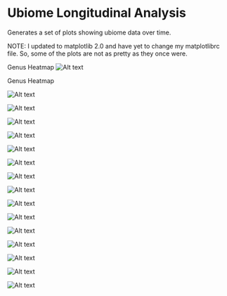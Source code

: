 # Ubiome Longitudinal Analysis
Generates a set of plots showing ubiome data over time.

NOTE: I updated to matplotlib 2.0 and have yet to change my matplotlibrc file.  So, some of the plots are not as pretty as they once were.

Genus Heatmap
![Alt text](https://raw.githubusercontent.com/isaacgerg/ubiome_longitudinal_analysis/master/sample_data/genus%20heatmap.png)

Genus Heatmap

![Alt text](https://raw.githubusercontent.com/isaacgerg/ubiome_longitudinal_analysis/master/sample_data/genus%20heatmap.png "Genus Heatmap")

![Alt text](https://raw.githubusercontent.com/isaacgerg/ubiome_longitudinal_analysis/master/sample_data/genus%20heatmap%20-%20alt%20colormap.png "Genus Heatmap Alternate Color Scheme")

![Alt text](https://raw.githubusercontent.com/isaacgerg/ubiome_longitudinal_analysis/master/sample_data/cluster%20analysis.png "Cluster Analysis")

![Alt text](https://raw.githubusercontent.com/isaacgerg/ubiome_longitudinal_analysis/master/sample_data/phyla%20percent%20of%20sample%20-%20stacked.png "Phyla Distrbution")

![Alt text](https://raw.githubusercontent.com/isaacgerg/ubiome_longitudinal_analysis/master/sample_data/genus%20almplot.png "Alm Plot")

![Alt text](https://raw.githubusercontent.com/isaacgerg/ubiome_longitudinal_analysis/master/sample_data/pathogenic%20strains%20-%20stacked.png "Pathogenic Strains")

![Alt text](https://raw.githubusercontent.com/isaacgerg/ubiome_longitudinal_analysis/master/sample_data/gram%20pos%20neg%20-%20stacked.png "Gram Type")

![Alt text](https://raw.githubusercontent.com/isaacgerg/ubiome_longitudinal_analysis/master/sample_data/Percentage%20of%20Probiotic%20Strains.png "Probiotic Stains")

![Alt text](https://raw.githubusercontent.com/isaacgerg/ubiome_longitudinal_analysis/master/sample_data/Percentage%20of%20Methane%20Producing%20Strains.png "IBS-C Stains")

![Alt text](https://raw.githubusercontent.com/isaacgerg/ubiome_longitudinal_analysis/master/sample_data/simpsons%20diversity%20index.png "Diversity")

![Alt text](https://raw.githubusercontent.com/isaacgerg/ubiome_longitudinal_analysis/master/sample_data/Firmicutes%20to%20Bacteroidetes%20Ratio.png "FB Ratio")

![Alt text](https://github.com/isaacgerg/ubiome_longitudinal_analysis/raw/master/sample_data/bottom%2010%20species%20percent%20of%20sample%20-%20stacked.png "bottom 10 species percent of sample - stacked")

![Alt text](https://raw.githubusercontent.com/isaacgerg/ubiome_longitudinal_analysis/master/sample_data/family%20similarity%20to%20median.png "Family Similarity to Median")

![Alt text](https://raw.githubusercontent.com/isaacgerg/ubiome_longitudinal_analysis/master/sample_data/percent%20of%20genii%20identified.png "Percent of genii identified")

![Alt text](https://raw.githubusercontent.com/isaacgerg/ubiome_longitudinal_analysis/master/sample_data/percent%20of%20species%20identified.png "Percent of specifies identified")

